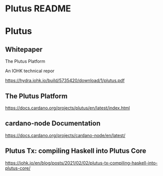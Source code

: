 # Plutus README

# Plutus

## Whitepaper

The Plutus Platform

An IOHK technical repor

https://hydra.iohk.io/build/5735420/download/1/plutus.pdf


## The Plutus Platform

https://docs.cardano.org/projects/plutus/en/latest/index.html

## cardano-node Documentation

https://docs.cardano.org/projects/cardano-node/en/latest/

## Plutus Tx: compiling Haskell into Plutus Core

https://iohk.io/en/blog/posts/2021/02/02/plutus-tx-compiling-haskell-into-plutus-core/

